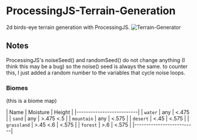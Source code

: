 # ProcessingJS-Terrain-Generation
2d birds-eye terrain generation with ProcessingJS.
![Terrain-Generator](https://user-images.githubusercontent.com/50847107/61155398-f2b7c600-a544-11e9-9793-473b121add6a.png)

## Notes
ProcessingJS's noiseSeed() and randomSeed() do not change anything (I think this may be a bug) so the noise() seed is always the same. to counter this, I just added a random number to the variables that cycle noise loops.

### Biomes
(this is a biome map)


| Name | Moisture | Height |
|--------------------------|
| `water` | any | <.475 |
| `sand` | any | >.475 <.5 |
| `mountain` | any | <.575 |
| `desert` | <.45 | <.575 |
| `grassland` | >.45 <.6 | <.575 |
| `forest` | >.6 | <.575 |
|--------------------------|
